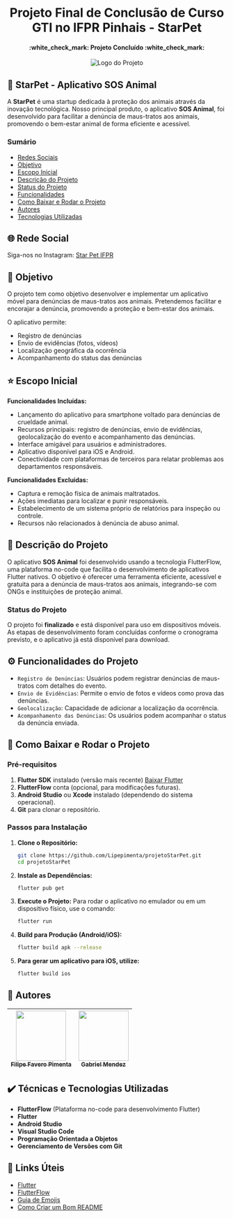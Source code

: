 <h1 align="center">Projeto Final de Conclusão de Curso GTI no IFPR Pinhais - StarPet</h1>

<h4 align="center"> 
    :white_check_mark: Projeto Concluído :white_check_mark:
</h4>

<p align="center">
  <img src="https://github.com/Lipepimenta/Projeto-Final/assets/95368421/3fba2efa-295c-44fd-96a8-328bd3bf36cc" alt="Logo do Projeto"/>
</p>

## 🐾 StarPet - Aplicativo SOS Animal

A **StarPet** é uma startup dedicada à proteção dos animais através da inovação tecnológica. Nosso principal produto, o aplicativo **SOS Animal**, foi desenvolvido para facilitar a denúncia de maus-tratos aos animais, promovendo o bem-estar animal de forma eficiente e acessível.

### Sumário

- [Redes Sociais](#rede-social)
- [Objetivo](#objetivo)
- [Escopo Inicial](#escopo-inicial)
- [Descrição do Projeto](#descrição-do-projeto)
- [Status do Projeto](#status-do-projeto)
- [Funcionalidades](#funcionalidades-do-projeto)
- [Como Baixar e Rodar o Projeto](#como-baixar-e-rodar-o-projeto)
- [Autores](#autores)
- [Tecnologias Utilizadas](#tecnologias-utilizadas)

## 🌐 Rede Social

Siga-nos no Instagram: [Star Pet IFPR](https://www.instagram.com/starpetifpr/)

## :dart: Objetivo

O projeto tem como objetivo desenvolver e implementar um aplicativo móvel para denúncias de maus-tratos aos animais. Pretendemos facilitar e encorajar a denúncia, promovendo a proteção e bem-estar dos animais.

O aplicativo permite:
- Registro de denúncias
- Envio de evidências (fotos, vídeos)
- Localização geográfica da ocorrência
- Acompanhamento do status das denúncias

## :star: Escopo Inicial

**Funcionalidades Incluídas:**
- Lançamento do aplicativo para smartphone voltado para denúncias de crueldade animal.
- Recursos principais: registro de denúncias, envio de evidências, geolocalização do evento e acompanhamento das denúncias.
- Interface amigável para usuários e administradores.
- Aplicativo disponível para iOS e Android.
- Conectividade com plataformas de terceiros para relatar problemas aos departamentos responsáveis.

**Funcionalidades Excluídas:**
- Captura e remoção física de animais maltratados.
- Ações imediatas para localizar e punir responsáveis.
- Estabelecimento de um sistema próprio de relatórios para inspeção ou controle.
- Recursos não relacionados à denúncia de abuso animal.

## 📝 Descrição do Projeto

O aplicativo **SOS Animal** foi desenvolvido usando a tecnologia FlutterFlow, uma plataforma no-code que facilita o desenvolvimento de aplicativos Flutter nativos. O objetivo é oferecer uma ferramenta eficiente, acessível e gratuita para a denúncia de maus-tratos aos animais, integrando-se com ONGs e instituições de proteção animal.

### Status do Projeto

O projeto foi **finalizado** e está disponível para uso em dispositivos móveis. As etapas de desenvolvimento foram concluídas conforme o cronograma previsto, e o aplicativo já está disponível para download.

## ⚙️ Funcionalidades do Projeto

- `Registro de Denúncias`: Usuários podem registrar denúncias de maus-tratos com detalhes do evento.
- `Envio de Evidências`: Permite o envio de fotos e vídeos como prova das denúncias.
- `Geolocalização`: Capacidade de adicionar a localização da ocorrência.
- `Acompanhamento das Denúncias`: Os usuários podem acompanhar o status da denúncia enviada.

## 🚀 Como Baixar e Rodar o Projeto

### Pré-requisitos

1. **Flutter SDK** instalado (versão mais recente) [Baixar Flutter](https://docs.flutter.dev/get-started/install)
2. **FlutterFlow** conta (opcional, para modificações futuras).
3. **Android Studio** ou **Xcode** instalado (dependendo do sistema operacional).
4. **Git** para clonar o repositório.

### Passos para Instalação

1. **Clone o Repositório:**

   ```bash
   git clone https://github.com/Lipepimenta/projetoStarPet.git
   cd projetoStarPet

1. **Instale as Dependências:**

   ```bash
   flutter pub get

1. **Execute o Projeto:**
Para rodar o aplicativo no emulador ou em um dispositivo físico, use o comando:

   ```bash
   flutter run

1. **Build para Produção (Android/iOS):**

   ```bash
   flutter build apk --release

1. **Para gerar um aplicativo para iOS, utilize:**

   ```bash
   flutter build ios

## 👥 Autores

| [<img src="https://github.com/Lipepimenta/Projeto-Final/assets/95368421/187cc470-b471-4c81-9ff2-5febf80c0c6d" width=115><br><sub>Filipe Favero Pimenta</sub>](https://github.com/Lipepimenta) |  [<img src="https://avatars." width=115><br><sub>Gabriel Mendez</sub>](https://github.com/) |
| :---: | :---: |

## ✔️ Técnicas e Tecnologias Utilizadas

- **FlutterFlow** (Plataforma no-code para desenvolvimento Flutter)
- **Flutter**
- **Android Studio**
- **Visual Studio Code**
- **Programação Orientada a Objetos**
- **Gerenciamento de Versões com Git**

## 🔗 Links Úteis

- [Flutter](https://flutter.dev/)
- [FlutterFlow](https://flutterflow.io/)
- [Guia de Emojis](https://gist.github.com/rxaviers/7360908)
- [Como Criar um Bom README](https://www.alura.com.br/artigos/escrever-bom-readme)
